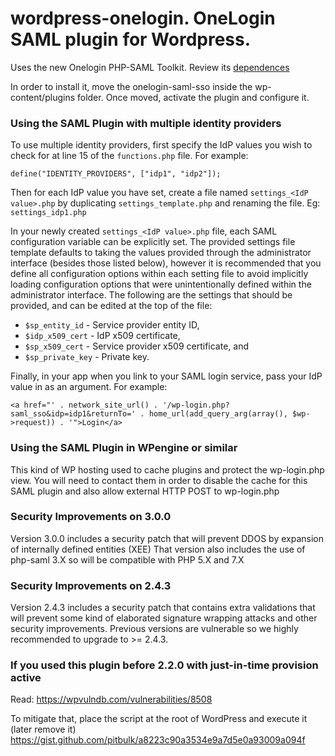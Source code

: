 # wordpress-onelogin. OneLogin SAML plugin for Wordpress. #

Uses the new Onelogin PHP-SAML Toolkit. Review its [dependences](https://github.com/onelogin/php-saml#dependences)

In order to install it, move the onelogin-saml-sso inside the wp-content/plugins folder.
Once moved, activate the plugin and configure it.

### Using the SAML Plugin with multiple identity providers

To use multiple identity providers, first specify the IdP values you wish to check for at line 15 of the `functions.php` file. For example:

```define("IDENTITY_PROVIDERS", ["idp1", "idp2"]);```

Then for each IdP value you have set, create a file named `settings_<IdP value>.php` by duplicating `settings_template.php` and renaming the file. Eg: `settings_idp1.php`

In your newly created `settings_<IdP value>.php` file, each SAML configuration variable can be explicitly set. The provided settings file template defaults to taking the values provided through the administrator interface (besides those listed below), however it is recommended that you define all configuration options within each setting file to avoid implicitly loading configuration options that were unintentionally defined within the administrator interface. The following are the settings that should be provided, and can be edited at the top of the file:
-   `$sp_entity_id` - Service provider entity ID,
-   `$idp_x509_cert` - IdP x509 certificate,
-   `$sp_x509_cert` - Service provider x509 certificate, and
-   `$sp_private_key` - Private key.

Finally, in your app when you link to your SAML login service, pass your IdP value in as an argument. For example:

```<a href="' . network_site_url() . '/wp-login.php?saml_sso&idp=idp1&returnTo=' . home_url(add_query_arg(array(), $wp->request)) . '">Login</a>```

### Using the SAML Plugin in WPengine or similar ###

This kind of WP hosting used to cache plugins and protect the wp-login.php view.
You will need to contact them in order to disable the cache for this SAML plugin and also allow external HTTP POST to
wp-login.php

### Security Improvements on 3.0.0 ###

Version 3.0.0 includes a security patch that will prevent DDOS by expansion of internally defined entities (XEE)
That version also includes the use of php-saml 3.X so will be compatible with PHP 5.X and 7.X

### Security Improvements on 2.4.3 ###

Version 2.4.3 includes a security patch that contains extra validations that will prevent some kind of elaborated signature wrapping attacks and other security improvements. Previous versions are vulnerable so we highly recommended to upgrade to >= 2.4.3.


### If you used this plugin before 2.2.0 with just-in-time provision active ###
Read: https://wpvulndb.com/vulnerabilities/8508

To mitigate that, place the script at the root of WordPress and execute it (later remove it)
https://gist.github.com/pitbulk/a8223c90a3534e9a7d5e0a93009a094f
